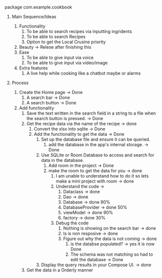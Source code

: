package com.example.cookbook

1. Main Sequence/Ideas 
    1. Functionality 
        1. To be able to search recipes via inputting ingridents 
        2. To be able to search Recipes
        3. Option to get the Local Crusine priority
    2. Beauty  -> Relese after finishing this
    3. Ease
        1. To be able to give input via voice
        2. To be able to give input via video/image
    4. Extra features
        1. A live help while cooking like a chatbot maybe or alarms 

2. Process
   1. Create the Home page -> Done
      1. A search bar  -> Done
      2. A search button -> Done
   2. Add functionality 
      1. Save the text written in the search field in a string to a file when the search button is pressed.  -> Done
      2. Get the recipe data via the name of the recipe -> done
         1. Convert the xlsx into sqlite -> Done
         2. Add the functionality to get the data  -> Done
            1. Set up the database file and ensure it can be queried.
               1. add the database in the app's internal storage. -> Done
            2. Use SQLite or Room Database to access and search for data in the database.
               1. Add room in the project -> Done
               2. make the room to get the data for you -> done
                  1. I am unable to understand how to do it so lets make a mini project with room -> done
                  2. Understand the code -> 
                     1. Dataclass -> done
                     2. Dao -> done
                     3. Database -> done 90%
                     4. DatabaseProvider -> done 50%
                     5. viewModel -> done 90%
                     6. factory -> done 30%
                  3. Debug the code 
                     1. Nothing is showing on the search bar -> done
                     2. Is is non resposive -> done
                     3. Figure out why the data is not coming -> done
                        1. is the databse populated? -> yes it is now Done
                        2. The schema was not matching so had to edit the database -> Done 
            3. Display the query results in your Compose UI.  -> done
      3. Get the data in a Orderly manner